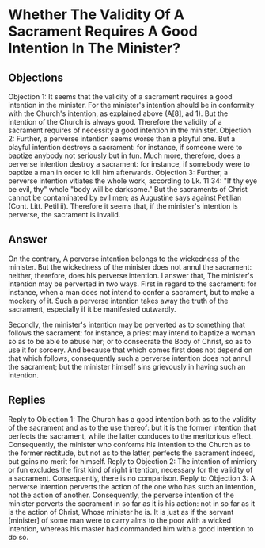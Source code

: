 # Whether The Validity Of A Sacrament Requires A Good Intention In The Minister?
## Objections
Objection 1: It seems that the validity of a sacrament requires a good intention in the minister. For the minister's intention should be in conformity with the Church's intention, as explained above (A[8], ad 1). But the intention of the Church is always good. Therefore the validity of a sacrament requires of necessity a good intention in the minister.
Objection 2: Further, a perverse intention seems worse than a playful one. But a playful intention destroys a sacrament: for instance, if someone were to baptize anybody not seriously but in fun. Much more, therefore, does a perverse intention destroy a sacrament: for instance, if somebody were to baptize a man in order to kill him afterwards.
Objection 3: Further, a perverse intention vitiates the whole work, according to Lk. 11:34: "If thy eye be evil, thy" whole "body will be darksome." But the sacraments of Christ cannot be contaminated by evil men; as Augustine says against Petilian (Cont. Litt. Petil ii). Therefore it seems that, if the minister's intention is perverse, the sacrament is invalid.
## Answer
On the contrary, A perverse intention belongs to the wickedness of the minister. But the wickedness of the minister does not annul the sacrament: neither, therefore, does his perverse intention.
I answer that, The minister's intention may be perverted in two ways. First in regard to the sacrament: for instance, when a man does not intend to confer a sacrament, but to make a mockery of it. Such a perverse intention takes away the truth of the sacrament, especially if it be manifested outwardly.

Secondly, the minister's intention may be perverted as to something that follows the sacrament: for instance, a priest may intend to baptize a woman so as to be able to abuse her; or to consecrate the Body of Christ, so as to use it for sorcery. And because that which comes first does not depend on that which follows, consequently such a perverse intention does not annul the sacrament; but the minister himself sins grievously in having such an intention.
## Replies
Reply to Objection 1: The Church has a good intention both as to the validity of the sacrament and as to the use thereof: but it is the former intention that perfects the sacrament, while the latter conduces to the meritorious effect. Consequently, the minister who conforms his intention to the Church as to the former rectitude, but not as to the latter, perfects the sacrament indeed, but gains no merit for himself.
Reply to Objection 2: The intention of mimicry or fun excludes the first kind of right intention, necessary for the validity of a sacrament. Consequently, there is no comparison.
Reply to Objection 3: A perverse intention perverts the action of the one who has such an intention, not the action of another. Consequently, the perverse intention of the minister perverts the sacrament in so far as it is his action: not in so far as it is the action of Christ, Whose minister he is. It is just as if the servant [minister] of some man were to carry alms to the poor with a wicked intention, whereas his master had commanded him with a good intention to do so.